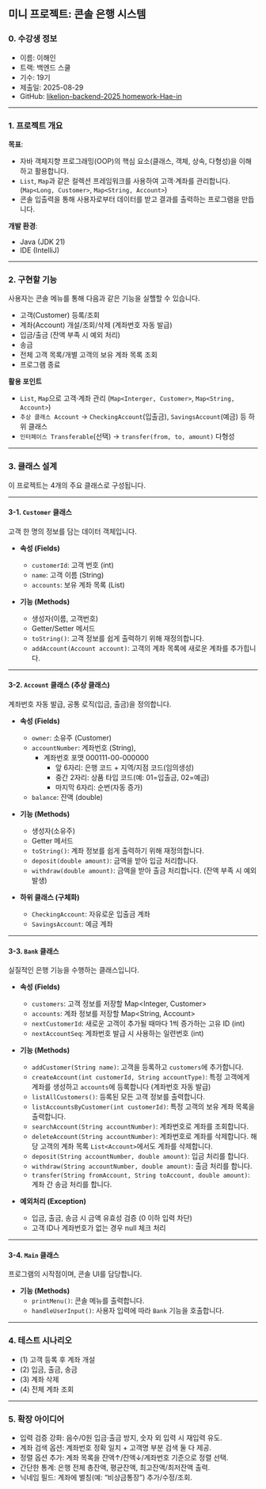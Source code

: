 ## 미니 프로젝트: 콘솔 은행 시스템

### 0. 수강생 정보
  * 이름: 이해인
  * 트랙: 백엔드 스쿨
  * 기수: 19기 
  * 제출일: 2025-08-29 
  * GitHub: [likelion-backend-2025
  homework-Hae-in](https://github.com/likelion-backend-2025/homework-Hae-in)

---

### 1. 프로젝트 개요

**목표**: 
* 자바 객체지향 프로그래밍(OOP)의 핵심 요소(클래스, 객체, 상속, 다형성)을 이해하고 활용합니다.
* `List`, `Map`과 같은 컬렉션 프레임워크를 사용하여 고객·계좌를 관리합니다. (`Map<Long, Customer>`, `Map<String, Account>`)
* 콘솔 입출력을 통해 사용자로부터 데이터를 받고 결과를 출력하는 프로그램을 만듭니다.


**개발 환경**:
* Java (JDK 21)
* IDE (IntelliJ)

---

### 2. 구현할 기능

사용자는 콘솔 메뉴를 통해 다음과 같은 기능을 실핼할 수 있습니다.

* 고객(Customer) 등록/조회
* 계좌(Account) 개설/조회/삭제 (계좌번호 자동 발급)
* 입금/출금 (잔액 부족 시 예외 처리)
* 송금
* 전체 고객 목록/개별 고객의 보유 계좌 목록 조회
* 프로그램 종료


**활용 포인트**
* `List`, `Map`으로 고객·계좌 관리 (`Map<Interger, Customer>`, `Map<String, Account>`)
* `추상 클래스 Account` → `CheckingAccount`(입출금), `SavingsAccount`(예금) 등 하위 클래스
* `인터페이스 Transferable`(선택) → `transfer(from, to, amount)` 다형성

---

### 3. 클래스 설계

이 프로젝트는 4개의 주요 클래스로 구성됩니다.

---


#### 3-1. `Customer` 클래스

고객 한 명의 정보를 담는 데이터 객체입니다.

* **속성 (Fields)**
  * `customerId`: 고객 번호 (int)
  * `name`: 고객 이름 (String)
  * `accounts`: 보유 계좌 목록 (List<Account>)

* **기능 (Methods)**
  * 생성자(이름, 고객번호) 
  * Getter/Setter 메서드
  * `toString()`: 고객 정보를 쉽게 출력하기 위해 재정의합니다.
  * `addAccount(Account account)`: 고객의 계좌 목록에 새로운 계좌를 추가힙니다.

---

#### 3-2. `Account` 클래스 (추상 클래스)

계좌번호 자동 발급, 공통 로직(입금, 출금)을 정의합니다.

* **속성 (Fields)**
  * `owner`: 소유주 (Customer)
  * `accountNumber`: 계좌번호 (String), 
    * 계좌번호 포맷 000111-00-000000
      * 앞 6자리: 은행 코드 + 지역/지점 코드(임의생성)
      * 중간 2자리: 상품 타입 코드(예: 01=입출금, 02=예금)
      * 마지막 6자리: 순번(자동 증가)
  * `balance`: 잔액 (double)

* **기능 (Methods)**
  * 생성자(소유주)
  * Getter 메서드
  * `toString()`: 계좌 정보를 쉽게 출력하기 위해 재정의합니다.
  * `deposit(double amount)`: 금액을 받아 입금 처리합니다.
  * `withdraw(double amount)`: 금액을 받아 출금 처리합니다. (잔액 부족 시 예외 발생)

* **하위 클래스 (구체화)**
  * `CheckingAccount`: 자유로운 입출금 계좌 
  * `SavingsAccount`: 예금 계좌

---

#### 3-3. `Bank` 클래스
실질적인 은행 기능을 수행하는 클래스입니다.

* **속성 (Fields)**
  * `customers`: 고객 정보를 저장할 Map<Integer, Customer>
  * `accounts`: 계좌 정보를 저장할 Map<String, Account>
  * `nextCustomerId`: 새로운 고객이 추가될 때마다 1씩 증가하는 고유 ID (int)
  * `nextAccountSeq`: 계좌번호 발급 시 사용하는 일련번호 (int)

* **기능 (Methods)**
  * `addCustomer(String name)`: 고객을 등록하고 `customers`에 추가합니다.
  * `createAccount(int customerId, String accountType)`: 특정 고객에게 계좌를 생성하고 `accounts`에 등록합니다 (계좌번호 자동 발급)
  * `listAllCustomers()`: 등록된 모든 고객 정보를 출력합니다.
  * `listAccountsByCustomer(int customerId)`: 특정 고객의 보유 계좌 목록을 출력합니다.
  * `searchAccount(String accountNumber)`: 계좌번호로 계좌를 조회합니다.
  * `deleteAccount(String accountNumber)`: 계좌번호로 계좌를 삭제합니다. 해당 고객의 계좌 목록 `List<Account>`에서도 계좌를 삭제합니다.
  * `deposit(String accountNumber, double amount)`: 입금 처리를 합니다.
  * `withdraw(String accountNumber, double amount)`: 출금 처리를 합니다.
  * `transfer(String fromAccount, String toAccount, double amount)`: 계좌 간 송금 처리를 합니다.

* **예외처리 (Exception)**
  * 입금, 출금, 송금 시 금액 유효성 검증 (0 이하 입력 차단)
  * 고객 ID나 계좌번호가 없는 경우 null 체크 처리

---

#### 3-4. `Main` 클래스
프로그램의 시작점이며,  콘솔 UI를 담당합니다.

* **기능 (Methods)**
  * `printMenu()`: 콘솔 메뉴를 출력합니다.
  * `handleUserInput()`: 사용자 입력에 따라 `Bank` 기능을 호출합니다.

---

### 4. 테스트 시나리오
* (1) 고객 등록 후 계좌 개설
* (2) 입금, 출금, 송금
* (3) 계좌 삭제
* (4) 전체 계좌 조회

---
### 5. 확장 아이디어
* 입력 검증 강화: 음수/0원 입금·출금 방지, 숫자 외 입력 시 재입력 유도.
* 계좌 검색 옵션: 계좌번호 정확 일치 + 고객명 부분 검색 둘 다 제공.
* 정렬 옵션 추가: 계좌 목록을 잔액↑/잔액↓/계좌번호 기준으로 정렬 선택.
* 간단한 통계: 은행 전체 총잔액, 평균잔액, 최고잔액/최저잔액 출력.
* 닉네임 필드: 계좌에 별칭(예: “비상금통장”) 추가/수정/조회.